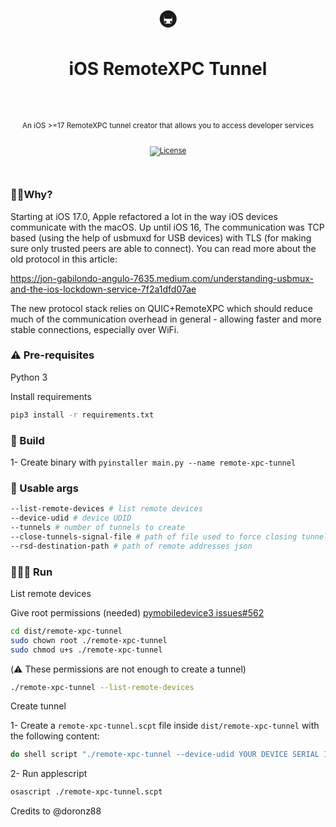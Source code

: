 <div align="center">
  <h1>
    <br/>
    🚇
    <br />
    <br />
    iOS RemoteXPC Tunnel
    <br />
    <br />
  </h1>
  <sup>
    <br />
     An iOS >=17 RemoteXPC tunnel creator that allows you to access developer services</em>
    <br />
    <br />

[![License](https://img.shields.io/badge/-MIT-red.svg?longCache=true&style=for-the-badge)](https://github.com/morellexf13/boilersnake/blob/main/LICENSE)

  </sup>
</div>

<br>

### 🙋🏼Why?

Starting at iOS 17.0, Apple refactored a lot in the way iOS devices communicate with the macOS. Up until iOS 16, The communication was TCP based (using the help of usbmuxd for USB devices) with TLS (for making sure only trusted peers are able to connect). You can read more about the old protocol in this article:

https://jon-gabilondo-angulo-7635.medium.com/understanding-usbmux-and-the-ios-lockdown-service-7f2a1dfd07ae

The new protocol stack relies on QUIC+RemoteXPC which should reduce much of the communication overhead in general - allowing faster and more stable connections, especially over WiFi.

### ⚠️ Pre-requisites

Python 3

Install requirements

```bash
pip3 install -r requirements.txt
```

### 🦺 Build

1- Create binary with ```pyinstaller main.py --name remote-xpc-tunnel```

### 🚀 Usable args

```bash
--list-remote-devices # list remote devices
--device-udid # device UDID
--tunnels # number of tunnels to create
--close-tunnels-signal-file # path of file used to force closing tunnels
--rsd-destination-path # path of remote addresses json
```

### 🏃🏽‍♂️ Run

List remote devices

Give root permissions (needed) [pymobiledevice3 issues#562](https://github.com/doronz88/pymobiledevice3/issues/562#issuecomment-1724226316)

```bash
cd dist/remote-xpc-tunnel
sudo chown root ./remote-xpc-tunnel
sudo chmod u+s ./remote-xpc-tunnel
```
(⚠️ These permissions are not enough to create a tunnel)

```bash
./remote-xpc-tunnel --list-remote-devices
```

Create tunnel

1- Create a `remote-xpc-tunnel.scpt` file inside `dist/remote-xpc-tunnel` with the following content:

```bash
do shell script "./remote-xpc-tunnel --device-udid YOUR DEVICE SERIAL ID --tunnels 6 --close-tunnels-signal-file YOUR PATH/close_addresses.signal --rsd-destination-path YOUR PATH/rsd_addresses.json" with prompt "This script is about to create an iOS connection tunnel" with administrator privileges
```

2- Run applescript

```bash
osascript ./remote-xpc-tunnel.scpt
```

Credits to @doronz88
